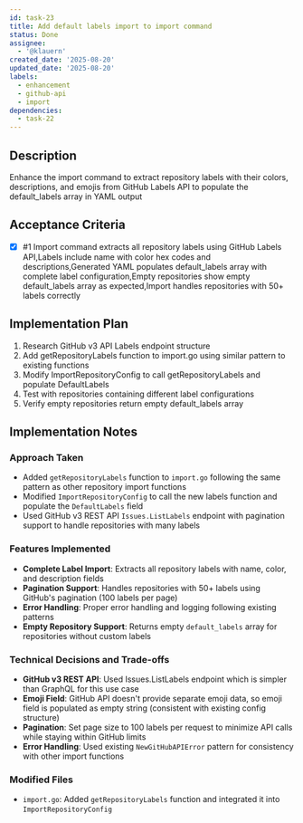 ```yaml
---
id: task-23
title: Add default labels import to import command
status: Done
assignee:
  - '@klauern'
created_date: '2025-08-20'
updated_date: '2025-08-20'
labels:
  - enhancement
  - github-api
  - import
dependencies:
  - task-22
---
```


## Description

Enhance the import command to extract repository labels with their colors, descriptions, and emojis from GitHub Labels API to populate the default_labels array in YAML output

## Acceptance Criteria
<!-- AC:BEGIN -->
- [x] #1 Import command extracts all repository labels using GitHub Labels API,Labels include name with color hex codes and descriptions,Generated YAML populates default_labels array with complete label configuration,Empty repositories show empty default_labels array as expected,Import handles repositories with 50+ labels correctly
<!-- AC:END -->

## Implementation Plan

1. Research GitHub v3 API Labels endpoint structure
2. Add getRepositoryLabels function to import.go using similar pattern to existing functions
3. Modify ImportRepositoryConfig to call getRepositoryLabels and populate DefaultLabels
4. Test with repositories containing different label configurations
5. Verify empty repositories return empty default_labels array

## Implementation Notes

### Approach Taken
- Added `getRepositoryLabels` function to `import.go` following the same pattern as other repository import functions
- Modified `ImportRepositoryConfig` to call the new labels function and populate the `DefaultLabels` field
- Used GitHub v3 REST API `Issues.ListLabels` endpoint with pagination support to handle repositories with many labels

### Features Implemented
- **Complete Label Import**: Extracts all repository labels with name, color, and description fields
- **Pagination Support**: Handles repositories with 50+ labels using GitHub's pagination (100 labels per page)
- **Error Handling**: Proper error handling and logging following existing patterns
- **Empty Repository Support**: Returns empty `default_labels` array for repositories without custom labels

### Technical Decisions and Trade-offs  
- **GitHub v3 REST API**: Used Issues.ListLabels endpoint which is simpler than GraphQL for this use case
- **Emoji Field**: GitHub API doesn't provide separate emoji data, so emoji field is populated as empty string (consistent with existing config structure)
- **Pagination**: Set page size to 100 labels per request to minimize API calls while staying within GitHub limits
- **Error Handling**: Used existing `NewGitHubAPIError` pattern for consistency with other import functions

### Modified Files
- `import.go`: Added `getRepositoryLabels` function and integrated it into `ImportRepositoryConfig`
